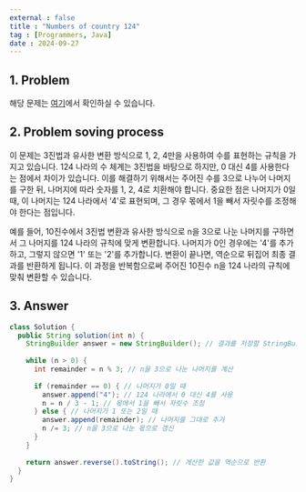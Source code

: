 ```yaml
---
external : false
title : "Numbers of country 124"
tag : [Programmers, Java]
date : 2024-09-27
---
```


## 1. Problem

해당 문제는 [여기](https://school.programmers.co.kr/learn/courses/30/lessons/12899)에서 확인하실 수 있습니다.

## 2. Problem soving process

이 문제는 3진법과 유사한 변환 방식으로 1, 2, 4만을 사용하여 수를 표현하는 규칙을 가지고 있습니다. 124 나라의 수 체계는 3진법을 바탕으로 하지만, 0 대신 4를 사용한다는 점에서 차이가 있습니다. 이를 해결하기 위해서는 주어진 수를 3으로 나누어 나머지를 구한 뒤, 나머지에 따라 숫자를 1, 2, 4로 치환해야 합니다. 중요한 점은 나머지가 0일 때, 이 나머지는 124 나라에서 '4'로 표현되며, 그 경우 몫에서 1을 빼서 자릿수를 조정해야 한다는 점입니다.

예를 들어, 10진수에서 3진법 변환과 유사한 방식으로 n을 3으로 나눈 나머지를 구하면서 그 나머지를 124 나라의 규칙에 맞게 변환합니다. 나머지가 0인 경우에는 '4'를 추가하고, 그렇지 않으면 '1' 또는 '2'를 추가합니다. 변환이 끝나면, 역순으로 뒤집어 최종 결과를 반환하게 됩니다. 이 과정을 반복함으로써 주어진 10진수 n을 124 나라의 규칙에 맞춰 변환할 수 있습니다.

## 3. Answer

```java
class Solution {
  public String solution(int n) {
    StringBuilder answer = new StringBuilder(); // 결과를 저장할 StringBuilder 생성
    
    while (n > 0) {
      int remainder = n % 3; // n을 3으로 나눈 나머지를 계산
      
      if (remainder == 0) { // 나머지가 0일 때
        answer.append("4"); // 124 나라에서 0 대신 4를 사용
        n = n / 3 - 1; // 몫에서 1을 빼서 자릿수 조정
      } else { // 나머지가 1 또는 2일 때
        answer.append(remainder); // 나머지를 그대로 추가
        n /= 3; // n을 3으로 나눈 몫으로 갱신
      }
    }
    
    return answer.reverse().toString(); // 계산한 값을 역순으로 반환
  }
}
```
